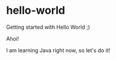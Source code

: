 # hello-world
Getting started with Hello World ;)

Ahoi!

I am learning Java right now, so let's do it!

